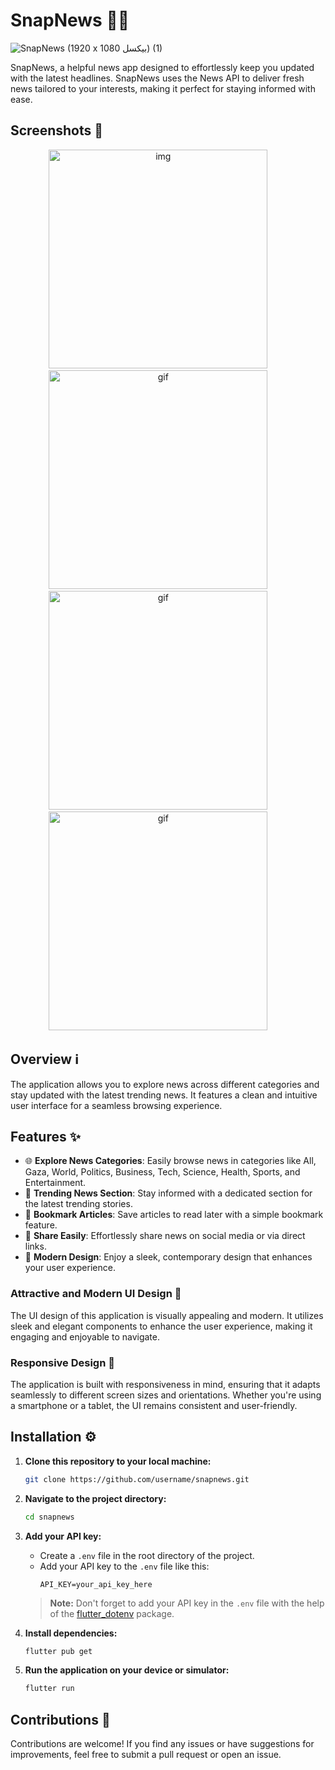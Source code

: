 # SnapNews 📱📰

![SnapNews (1920 x 1080 بيكسل) (1)](https://github.com/mosayyyed/snap_news/assets/113109457/d4ce9274-4700-49cd-8812-3615f11096fa)

SnapNews, a helpful news app designed to effortlessly keep you updated with the latest headlines. SnapNews uses the News API to deliver fresh news tailored to your interests, making it perfect for staying informed with ease.

## Screenshots 📸

<div align="center">
  <img alt="img" src="https://github.com/mosayyyed/news_app/assets/113109457/c48904d7-f7da-4b11-a7eb-b0ea773667f6" height="350">
&nbsp; &nbsp; &nbsp; &nbsp;
  <img alt="gif" src="https://github.com/mosayyyed/news_app/assets/113109457/8fd47875-7546-4ada-ad8b-f7534c818a9a" height="350">
&nbsp; &nbsp; &nbsp; &nbsp;
  <img alt="gif" src="https://github.com/mosayyyed/news_app/assets/113109457/9757d9c0-8893-43f4-82b6-0d652a346265" height="350">
&nbsp; &nbsp; &nbsp; &nbsp;
  <img alt="gif" src="https://github.com/mosayyyed/news_app/assets/113109457/3ce0ab7a-cf4b-4242-a4a5-c09fc331c4e9" height="350">
&nbsp; &nbsp; &nbsp; &nbsp;
</div>

## Overview ℹ️

The application allows you to explore news across different categories and stay updated with the latest trending news. It features a clean and intuitive user interface for a seamless browsing experience.

## Features ✨

- 🌐 **Explore News Categories**: Easily browse news in categories like All, Gaza, World, Politics, Business, Tech, Science, Health, Sports, and Entertainment.
- 🚨 **Trending News Section**: Stay informed with a dedicated section for the latest trending stories.
- 📌 **Bookmark Articles**: Save articles to read later with a simple bookmark feature.
- 📲 **Share Easily**: Effortlessly share news on social media or via direct links.
- 🎨 **Modern Design**: Enjoy a sleek, contemporary design that enhances your user experience.

### Attractive and Modern UI Design 💫

The UI design of this application is visually appealing and modern. It utilizes sleek and elegant components to enhance the user experience, making it engaging and enjoyable to navigate.

### Responsive Design 📏

The application is built with responsiveness in mind, ensuring that it adapts seamlessly to different screen sizes and orientations. Whether you're using a smartphone or a tablet, the UI remains consistent and user-friendly.

## Installation ⚙️

1. **Clone this repository to your local machine:**
    ```bash
    git clone https://github.com/username/snapnews.git
    ```

2. **Navigate to the project directory:**
    ```bash
    cd snapnews
    ```

3. **Add your API key:** 
   - Create a `.env` file in the root directory of the project.
   - Add your API key to the `.env` file like this:
     ```env
     API_KEY=your_api_key_here
     ```

   > **Note:** Don't forget to add your API key in the `.env` file with the help of the [flutter_dotenv](https://pub.dev/packages/flutter_dotenv) package.

4. **Install dependencies:**
    ```bash
    flutter pub get
    ```

5. **Run the application on your device or simulator:**
    ```bash
    flutter run
    ```

## Contributions 🤝

Contributions are welcome! If you find any issues or have suggestions for improvements, feel free to submit a pull request or open an issue.
